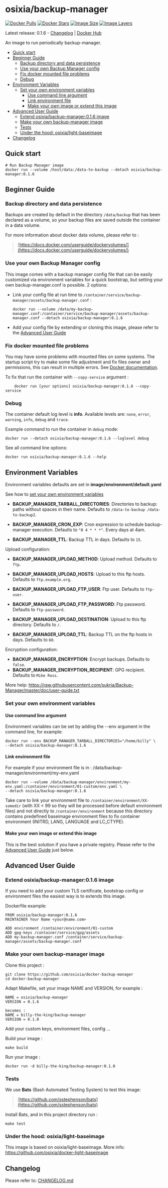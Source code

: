 # osixia/backup-manager

[![Docker Pulls](https://img.shields.io/docker/pulls/osixia/backup-manager.svg)][hub]
[![Docker Stars](https://img.shields.io/docker/stars/osixia/backup-manager.svg)][hub]
[![Image Size](https://img.shields.io/imagelayers/image-size/osixia/backup-manager/latest.svg)](https://imagelayers.io/?images=osixia/backup-manager:latest)
[![Image Layers](https://img.shields.io/imagelayers/layers/osixia/backup-manager/latest.svg)](https://imagelayers.io/?images=osixia/backup-manager:latest)

[hub]: https://hub.docker.com/r/osixia/backup-manager/

Latest release: 0.1.6 -  [Changelog](CHANGELOG.md) | [Docker Hub](https://hub.docker.com/r/osixia/backup-manager/) 

An image to run periodically backup-manager.


- [Quick start](#quick-start)
- [Beginner Guide](#beginner-guide)
	- [Backup directory and data persistence](#backup-directory-and-data-persistence)
	- [Use your own Backup Manager config](#use-your-own-backup-manager-config)
	- [Fix docker mounted file problems](#fix-docker-mounted-file-problems)
	- [Debug](#debug)
- [Environment Variables](#environment-variables)
	- [Set your own environment variables](#set-your-own-environment-variables)
		- [Use command line argument](#use-command-line-argument)
		- [Link environment file](#link-environment-file)
		- [Make your own image or extend this image](#make-your-own-image-or-extend-this-image)
- [Advanced User Guide](#advanced-user-guide)
	- [Extend osixia/backup-manager:0.1.6 image](#extend-osixiabackup-manager016-image)
	- [Make your own backup-manager image](#make-your-own-backup-manager-image)
	- [Tests](#tests)
	- [Under the hood: osixia/light-baseimage](#under-the-hood-osixialight-baseimage)
- [Changelog](#changelog)

## Quick start

    # Run Backup Manager image
    docker run --volume /host/data:/data-to-backup --detach osixia/backup-manager:0.1.6

## Beginner Guide

### Backup directory and data persistence

Backups are created by default in the directory `/data/backup` that has been declared as a volume, so your backup files are saved outside the container in a data volume.

For more information about docker data volume, please refer to :

> [https://docs.docker.com/userguide/dockervolumes/](https://docs.docker.com/userguide/dockervolumes/)


### Use your own Backup Manager config
This image comes with a backup manager config file that can be easily customized via environment variables for a quick bootstrap,
but setting your own backup-manager.conf is possible. 2 options:

- Link your config file at run time to `/container/service/backup-manager/assets/backup-manager.conf` :

      docker run --volume /data/my-backup-manager.conf:/container/service/backup-manager/assets/backup-manager.conf --detach osixia/backup-manager:0.1.6

- Add your config file by extending or cloning this image, please refer to the [Advanced User Guide](#advanced-user-guide)

### Fix docker mounted file problems

You may have some problems with mounted files on some systems. The startup script try to make some file adjustment and fix files owner and permissions, this can result in multiple errors. See [Docker documentation](https://docs.docker.com/v1.4/userguide/dockervolumes/#mount-a-host-file-as-a-data-volume).

To fix that run the container with `--copy-service` argument :

		docker run [your options] osixia/backup-manager:0.1.6 --copy-service

### Debug

The container default log level is **info**.
Available levels are: `none`, `error`, `warning`, `info`, `debug` and `trace`.

Example command to run the container in `debug` mode:

	docker run --detach osixia/backup-manager:0.1.6 --loglevel debug

See all command line options:

	docker run osixia/backup-manager:0.1.6 --help

## Environment Variables

Environment variables defaults are set in **image/environment/default.yaml**

See how to [set your own environment variables](#set-your-own-environment-variables)


- **BACKUP_MANAGER_TARBALL_DIRECTORIES**: Directories to backup: paths without spaces in their name. Defaults to `/data-to-backup /data-to-backup2`.

- **BACKUP_MANAGER_CRON_EXP**: Cron expression to schedule backup-manager execution. Defaults to `"0 4 * * *"`. Every days at 4am.

- **BACKUP_MANAGER_TTL**: Backup TTL in days. Defaults to `15`.

Upload configuration:

- **BACKUP_MANAGER_UPLOAD_METHOD**: Upload method. Defaults to `ftp`.

- **BACKUP_MANAGER_UPLOAD_HOSTS**: Upload to this ftp hosts. Defaults to `ftp.example.org`.

- **BACKUP_MANAGER_UPLOAD_FTP_USER**: Ftp user. Defaults to `ftp-user`.
- **BACKUP_MANAGER_UPLOAD_FTP_PASSWORD**: Ftp password. Defaults to `ftp-password`.
- **BACKUP_MANAGER_UPLOAD_DESTINATION**: Upload to this ftp directory.  Defaults to `/`.
- **BACKUP_MANAGER_UPLOAD_TTL**: Backup TTL on the ftp hosts in days. Defaults to `60`.

Encryption configuration:

- **BACKUP_MANAGER_ENCRYPTION**: Encrypt backups. Defaults to `false`.
- **BACKUP_MANAGER_ENCRYPTION_RECIPIENT**: GPG recipient. Defaults to `Mike Ross`.

More help: https://raw.githubusercontent.com/sukria/Backup-Manager/master/doc/user-guide.txt

### Set your own environment variables

#### Use command line argument
Environment variables can be set by adding the --env argument in the command line, for example:

	docker run --env BACKUP_MANAGER_TARBALL_DIRECTORIES="/home/billy" \
	--detach osixia/backup-manager:0.1.6

#### Link environment file

For example if your environment file is in :  /data/backup-manager/environment/my-env.yaml

	docker run --volume /data/backup-manager/environment/my-env.yaml:/container/environment/01-custom/env.yaml \
	--detach osixia/backup-manager:0.1.6

Take care to link your environment file to `/container/environment/XX-somedir` (with XX < 99 so they will be processed before default environment files) and not  directly to `/container/environment` because this directory contains predefined baseimage environment files to fix container environment (INITRD, LANG, LANGUAGE and LC_CTYPE).

#### Make your own image or extend this image

This is the best solution if you have a private registry. Please refer to the [Advanced User Guide](#advanced-user-guide) just below.

## Advanced User Guide

### Extend osixia/backup-manager:0.1.6 image

If you need to add your custom TLS certificate, bootstrap config or environment files the easiest way is to extends this image.

Dockerfile example:

    FROM osixia/backup-manager:0.1.6
    MAINTAINER Your Name <your@name.com>

    ADD environment /container/environment/01-custom
    ADD gpg-keys /container/service/gpg/assets
    ADD my-backup-manager.conf /container/service/backup-manager/assets/backup-manager.conf


### Make your own backup-manager image

Clone this project :

	git clone https://github.com/osixia/docker-backup-manager
	cd docker-backup-manager

Adapt Makefile, set your image NAME and VERSION, for example :

	NAME = osixia/backup-manager
	VERSION = 0.1.6

	becomes :
	NAME = billy-the-king/backup-manager
	VERSION = 0.1.0

Add your custom keys, environment files, config ...

Build your image :

	make build

Run your image :

	docker run -d billy-the-king/backup-manager:0.1.0

### Tests

We use **Bats** (Bash Automated Testing System) to test this image:

> [https://github.com/sstephenson/bats](https://github.com/sstephenson/bats)

Install Bats, and in this project directory run :

	make test

### Under the hood: osixia/light-baseimage

This image is based on osixia/light-baseimage.
More info: https://github.com/osixia/docker-light-baseimage

## Changelog

Please refer to: [CHANGELOG.md](CHANGELOG.md)
